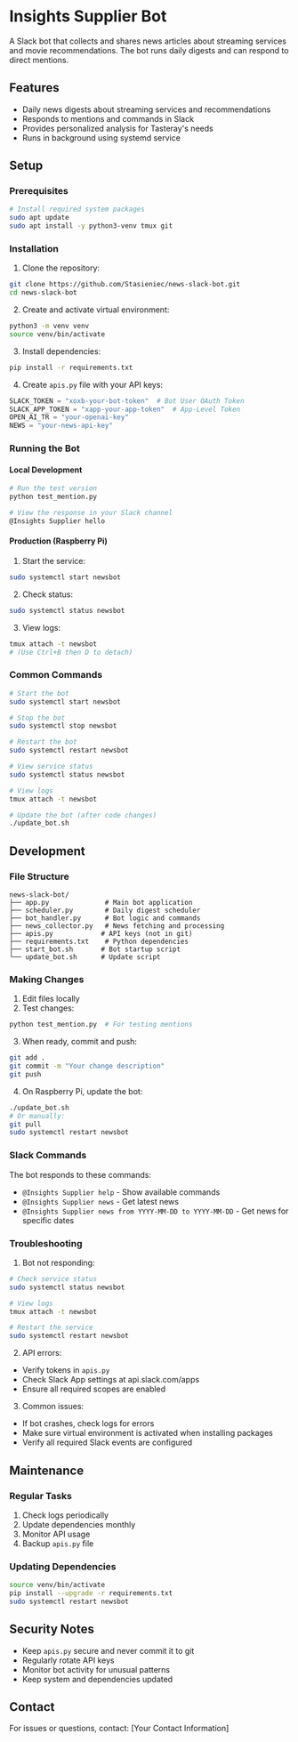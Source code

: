 # Insights Supplier Bot

A Slack bot that collects and shares news articles about streaming services and movie recommendations. The bot runs daily digests and can respond to direct mentions.

## Features

- Daily news digests about streaming services and recommendations
- Responds to mentions and commands in Slack
- Provides personalized analysis for Tasteray's needs
- Runs in background using systemd service

## Setup

### Prerequisites

```bash
# Install required system packages
sudo apt update
sudo apt install -y python3-venv tmux git
```

### Installation

1. Clone the repository:
```bash
git clone https://github.com/Stasieniec/news-slack-bot.git
cd news-slack-bot
```

2. Create and activate virtual environment:
```bash
python3 -m venv venv
source venv/bin/activate
```

3. Install dependencies:
```bash
pip install -r requirements.txt
```

4. Create `apis.py` file with your API keys:
```python
SLACK_TOKEN = "xoxb-your-bot-token"  # Bot User OAuth Token
SLACK_APP_TOKEN = "xapp-your-app-token"  # App-Level Token
OPEN_AI_TR = "your-openai-key"
NEWS = "your-news-api-key"
```

### Running the Bot

#### Local Development
```bash
# Run the test version
python test_mention.py

# View the response in your Slack channel
@Insights Supplier hello
```

#### Production (Raspberry Pi)

1. Start the service:
```bash
sudo systemctl start newsbot
```

2. Check status:
```bash
sudo systemctl status newsbot
```

3. View logs:
```bash
tmux attach -t newsbot
# (Use Ctrl+B then D to detach)
```

### Common Commands

```bash
# Start the bot
sudo systemctl start newsbot

# Stop the bot
sudo systemctl stop newsbot

# Restart the bot
sudo systemctl restart newsbot

# View service status
sudo systemctl status newsbot

# View logs
tmux attach -t newsbot

# Update the bot (after code changes)
./update_bot.sh
```

## Development

### File Structure
```
news-slack-bot/
├── app.py              # Main bot application
├── scheduler.py        # Daily digest scheduler
├── bot_handler.py      # Bot logic and commands
├── news_collector.py   # News fetching and processing
├── apis.py            # API keys (not in git)
├── requirements.txt    # Python dependencies
├── start_bot.sh       # Bot startup script
└── update_bot.sh      # Update script
```

### Making Changes

1. Edit files locally
2. Test changes:
```bash
python test_mention.py  # For testing mentions
```

3. When ready, commit and push:
```bash
git add .
git commit -m "Your change description"
git push
```

4. On Raspberry Pi, update the bot:
```bash
./update_bot.sh
# Or manually:
git pull
sudo systemctl restart newsbot
```

### Slack Commands

The bot responds to these commands:
- `@Insights Supplier help` - Show available commands
- `@Insights Supplier news` - Get latest news
- `@Insights Supplier news from YYYY-MM-DD to YYYY-MM-DD` - Get news for specific dates

### Troubleshooting

1. Bot not responding:
```bash
# Check service status
sudo systemctl status newsbot

# View logs
tmux attach -t newsbot

# Restart the service
sudo systemctl restart newsbot
```

2. API errors:
- Verify tokens in `apis.py`
- Check Slack App settings at api.slack.com/apps
- Ensure all required scopes are enabled

3. Common issues:
- If bot crashes, check logs for errors
- Make sure virtual environment is activated when installing packages
- Verify all required Slack events are configured

## Maintenance

### Regular Tasks
1. Check logs periodically
2. Update dependencies monthly
3. Monitor API usage
4. Backup `apis.py` file

### Updating Dependencies
```bash
source venv/bin/activate
pip install --upgrade -r requirements.txt
sudo systemctl restart newsbot
```

## Security Notes

- Keep `apis.py` secure and never commit it to git
- Regularly rotate API keys
- Monitor bot activity for unusual patterns
- Keep system and dependencies updated

## Contact

For issues or questions, contact:
[Your Contact Information]
